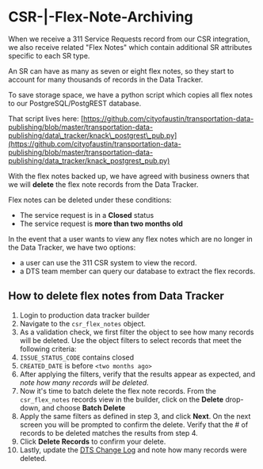 # CSR-\|-Flex-Note-Archiving

When we receive a 311 Service Requests record from our CSR integration, we also receive related "Flex Notes" which contain additional SR attributes specific to each SR type.

An SR can have as many as seven or eight flex notes, so they start to account for many thousands of records in the Data Tracker.

To save storage space, we have a python script which copies all flex notes to our PostgreSQL/PostgREST database.

That script lives here: [https://github.com/cityofaustin/transportation-data-publishing/blob/master/transportation-data-publishing/data\_tracker/knack\_postgrest\_pub.py](https://github.com/cityofaustin/transportation-data-publishing/blob/master/transportation-data-publishing/data_tracker/knack_postgrest_pub.py)

With the flex notes backed up, we have agreed with business owners that we will **delete** the flex note records from the Data Tracker.

Flex notes can be deleted under these conditions:

* The service request is in a **Closed** status
* The service request is **more than two months old**

In the event that a user wants to view any flex notes which are no longer in the Data Tracker, we have two options:

* a user can use the 311 CSR system to view the record.
* a DTS team member can query our database to extract the flex records.

## How to delete flex notes from Data Tracker

1. Login to production data tracker builder
2. Navigate to the `csr_flex_notes` object.
3. As a validation check, we first filter the object to see how many records will be deleted. Use the object filters to select records that meet the following criteria:
4. `ISSUE_STATUS_CODE` contains closed
5. `CREATED_DATE` is before `<two months ago>`
6. After applying the filters, verify that the results appear as expected, and _note how many records will be deleted_.
7. Now it's time to batch delete the flex note records. From the `csr_flex_notes` records view in the builder, click on the **Delete** drop-down, and choose **Batch Delete**
8. Apply the same filters as defined in step 3, and click **Next**. On the next screen you will be prompted to confirm the delete. Verify that the \# of records to be deleted matches the results from step 4.
9. Click **Delete Records** to confirm your delete.
10. Lastly, update the [DTS Change Log](http://atd.knack.com/dts#change-log/) and note how many records were deleted.

